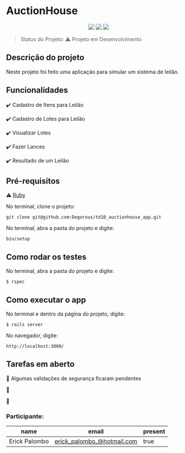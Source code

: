 <h1>AuctionHouse</h1> 

<p align="center">
  <img src="http://img.shields.io/static/v1?label=Ruby&message=3.2.2&color=red&style=for-the-badge&logo=ruby"/>
  <img src="http://img.shields.io/static/v1?label=Ruby%20On%20Rails%20&message=7.0.4.3&color=red&style=for-the-badge&logo=ruby"/>
   <img src="http://img.shields.io/static/v1?label=STATUS&message=EM%20DESENVOLVIMENTO&color=RED&style=for-the-badge"/>
</p>

> Status do Projeto: ⚠️ Projeto em Desenvolvimento

## Descrição do projeto 

<p align="justify">
  Neste projeto foi feito uma aplicação para simular um sistema de leilão. 
</p>

## Funcionalidades

✔️ Cadastro de Itens para Leilão

✔️ Cadastro de Lotes para Leilão

✔️ Visualizar Lotes

✔️ Fazer Lances

✔️ Resultado de um Leilão


## Pré-requisitos

⚠️ [Ruby](https://www.ruby-lang.org/pt/downloads/)

No terminal, clone o projeto: 

```
git clone git@github.com:Degorous/td10_auctionhouse_app.git
```

No terminal, abra a pasta do projeto e digite:

```
bin/setup
```

## Como rodar os testes

No terminal, abra a pasta do projeto e digite:

```
$ rspec
```

## Como executar o app

No terminal e dentro da página do projeto, digite:

```
$ rails server
```

No navegador, digite:

```
http://localhost:3000/
```

## Tarefas em aberto

📝 Algumas validações de segurança ficaram pendentes

📝 

📝 

### Participante: 
|name|email|present|
| -------- | -------- | -------- |
|Erick Palombo|erick_palombo_@hotmail.com|true|